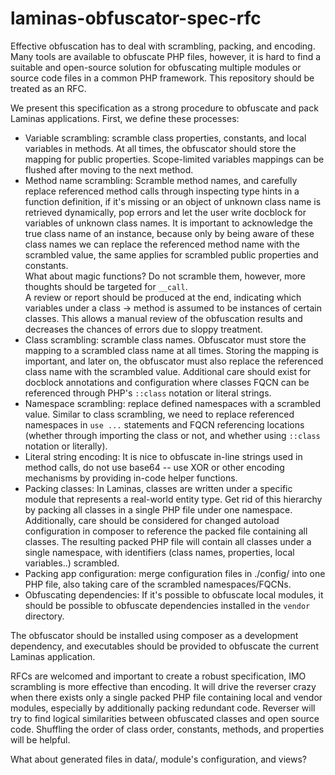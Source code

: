 # laminas-obfuscator-spec-rfc
Effective obfuscation has to deal with scrambling, packing, and encoding.
Many tools are available to obfuscate PHP files, however, it is hard to
find a suitable and open-source solution for obfuscating multiple modules or
source code files in a common PHP framework. This repository should be
treated as an RFC.  

We present this specification as a strong procedure to obfuscate and pack
Laminas applications. First, we define these processes:

- Variable scrambling: scramble class properties, constants, and local variables
in methods. At all times, the obfuscator should store the mapping for public
properties. Scope-limited variables mappings can be flushed after moving
to the next method.
- Method name scrambling: Scramble method names, and carefully replace
referenced method calls through inspecting type hints in a function definition,
if it's missing or an object of unknown class name is retrieved dynamically, 
pop errors and let the user write docblock for variables of unknown class names.
It is important to acknowledge the true class name of an instance, because only
by being aware of these class names we can replace the referenced method
name with the scrambled value, the same applies for scrambled public properties
and constants.  
What about magic functions? Do not scramble them, however, more
thoughts should be targeted for `__call`.  
A review or report should be produced at the end, indicating which variables
under a class -> method is assumed to be instances of certain classes.
This allows a manual review of the obfuscation results and decreases the chances
of errors due to sloppy treatment. 
- Class scrambling: scramble class names. Obfuscator must store the mapping
to a scrambled class name at all times. Storing the mapping is important,
and later on, the obfuscator must also replace the referenced class name
with the scrambled value. Additional care should exist for docblock
annotations and configuration where classes FQCN can be referenced through
PHP's `::class` notation or literal strings.
- Namespace scrambling: replace defined namespaces with a scrambled value.
Similar to class scrambling, we need to replace referenced namespaces in 
`use ...` statements and FQCN referencing locations (whether through
importing the class or not, and whether using `::class` notation or literally).
- Literal string encoding: It is nice to obfuscate in-line strings used in
method calls, do not use base64 -- use XOR or other encoding mechanisms by
providing in-code helper functions.
- Packing classes: In Laminas, classes are written under a specific module that
represents a real-world entity type. Get rid of this hierarchy by packing
all classes in a single PHP file under one namespace. Additionally, care should
be considered for changed autoload configuration in composer to reference
the packed file containing all classes. The resulting packed PHP file will
contain all classes under a single namespace, with identifiers (class names, 
properties, local variables..) scrambled.
- Packing app configuration: merge configuration files in ./config/ into one 
PHP file, also taking care of the scrambled namespaces/FQCNs.
- Obfuscating dependencies: If it's possible to obfuscate local modules, it
should be possible to obfuscate dependencies installed in the `vendor`
directory.

The obfuscator should be installed using composer as a development dependency,
and executables should be provided to obfuscate the current Laminas application.

RFCs are welcomed and important to create a robust specification, IMO scrambling
is more effective than encoding. It will drive the reverser crazy when
there exists only a single packed PHP file containing local and vendor modules, 
especially by additionally packing redundant code. Reverser will try to find 
logical similarities between obfuscated classes and open source code. Shuffling
the order of class order, constants, methods, and properties will be helpful.

What about generated files in data/, module's configuration, and views?



